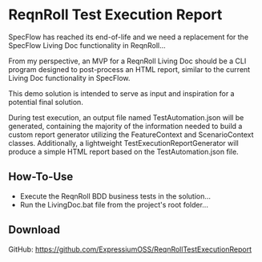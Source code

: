 # ReqnRoll Test Execution Report

SpecFlow has reached its end-of-life and we need a replacement
for the SpecFlow Living Doc functionality in ReqnRoll...

From my perspective, an MVP for a ReqnRoll Living Doc
should be a CLI program designed to post-process an HTML report,
similar to the current Living Doc functionality in SpecFlow.

This demo solution is intended to serve as input and inspiration for a potential final solution.

During test execution, an output file named TestAutomation.json will be generated,
containing the majority of the information needed to build a custom report generator
utilizing the FeatureContext and ScenarioContext classes. Additionally,
a lightweight TestExecutionReportGenerator will produce a simple HTML
report based on the TestAutomation.json file.

## How-To-Use
* Execute the ReqnRoll BDD business tests in the solution...
* Run the LivingDoc.bat file from the project's root folder...

## Download
GitHub: https://github.com/ExpressiumOSS/ReqnRollTestExecutionReport


